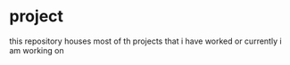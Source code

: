 # project
 this repository houses most of th projects that i have worked or currently i am working on
